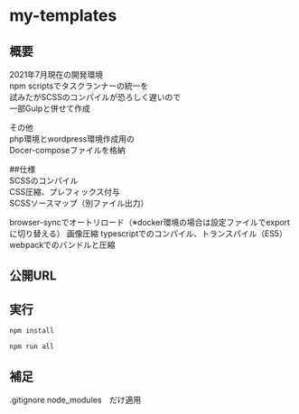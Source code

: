 # my-templates

## 概要
2021年7月現在の開発環境  
npm scriptsでタスクランナーの統一を  
試みたがSCSSのコンパイルが恐ろしく遅いので  
一部Gulpと併せて作成  

その他  
php環境とwordpress環境作成用の  
Docer-composeファイルを格納  


##仕様
<gulp>  
SCSSのコンパイル  
CSS圧縮、プレフィックス付与  
SCSSソースマップ（別ファイル出力）  

<npm-scripts>  
browser-syncでオートリロード（※docker環境の場合は設定ファイルでexportに切り替える）  
画像圧縮  
typescriptでのコンパイル、トランスパイル（ES5）  
webpackでのバンドルと圧縮  


## 公開URL


## 実行
`npm install`

`npm run all`


## 補足
.gitignore
node_modules　だけ適用


